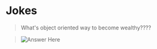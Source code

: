 # Jokes

> What's object oriented way to become wealthy????

> ![Answer Here](/thedrivingforc/joke-wealthy-inheritance.jpg "Inheritance")
